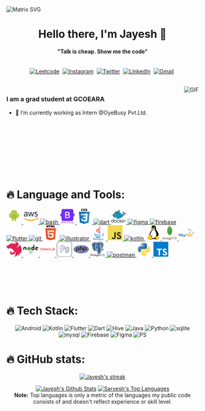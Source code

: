   ![Matrix SVG](https://raw.githubusercontent.com/rodrigograca31/rodrigograca31/master/matrix.svg)
<p>
  <h1 align="center"><b>Hello there, I'm Jayesh 👋</b></h1>
</p>

<p>
  <h4 align="center"><b>"Talk is cheap. Show me the code"</b></h4>
</p>

<!-- <p align="center">
    <p align="center"> <img src="https://komarev.com/ghpvc/?username=shutterscripter&label=Profile%20views&color=0e75b6&style=flat" alt="shutterscripter" /> </p>
</p> -->

<p align="center">
<br>
<a href="https://leetcode.com/jay2272001/"><img src="https://img.shields.io/badge/leetcode-%23e3af05.svg?&style=for-the-badge&logo=leetcode&logoColor=white" alt="Leetcode" /></a>&nbsp;
<a href="https://www.geeksforgeeks.org/user/jayesh_shinde22/"><img src="https://img.shields.io/badge/geeksforgeeks-%232dbf00.svg?&style=for-the-badge&logo=geeksforgeeks&logoColor=white" alt="Instagram" /></a>&nbsp;
<a href="https://twitter.com/shutterscripter"><img src="https://img.shields.io/badge/Twitter/X-%23e3af05.svg?&style=for-the-badge&logo=x&logoColor=white" alt="Twitter" /></a>&nbsp;
<a href="https://www.linkedin.com/in/jayeshshinde2001/"><img src="https://img.shields.io/badge/linkedin-%230077B5.svg?&style=for-the-badge&logo=linkedin&logoColor=white" alt="LinkedIn" /></a>&nbsp;
<a href="mailto:jay2272001@gmail.com?subject=Hello%20Jayesh"><img src="https://img.shields.io/badge/gmail-%23D14836.svg?&style=for-the-badge&logo=gmail&logoColor=white" alt="Gmail"/></a>&nbsp;


</p>

<br>

<img align="right" height="270px" alt="GIF" src="https://i.pinimg.com/originals/e4/26/70/e426702edf874b181aced1e2fa5c6cde.gif" />

### I am a grad student at GCOEARA
- 🔭 I’m currently working as Intern @OyeBusy Pvt.Ltd.
<br>
<br>
<br>
<br>
<br>
<br>
<br>
<br>

# 🔥 Language and Tools:
<p align="left"> <a href="https://developer.android.com" target="_blank" rel="noreferrer"> <img src="https://raw.githubusercontent.com/devicons/devicon/master/icons/android/android-original-wordmark.svg" alt="android" width="40" height="40"/> </a> <a href="https://aws.amazon.com" target="_blank" rel="noreferrer"> <img src="https://raw.githubusercontent.com/devicons/devicon/master/icons/amazonwebservices/amazonwebservices-original-wordmark.svg" alt="aws" width="40" height="40"/> </a> <a href="https://www.gnu.org/software/bash/" target="_blank" rel="noreferrer"> <img src="https://www.vectorlogo.zone/logos/gnu_bash/gnu_bash-icon.svg" alt="bash" width="40" height="40"/> </a> <a href="https://getbootstrap.com" target="_blank" rel="noreferrer"> <img src="https://raw.githubusercontent.com/devicons/devicon/master/icons/bootstrap/bootstrap-plain-wordmark.svg" alt="bootstrap" width="40" height="40"/> </a> <a href="https://www.w3schools.com/css/" target="_blank" rel="noreferrer"> <img src="https://raw.githubusercontent.com/devicons/devicon/master/icons/css3/css3-original-wordmark.svg" alt="css3" width="40" height="40"/> </a> <a href="https://dart.dev" target="_blank" rel="noreferrer"> <img src="https://www.vectorlogo.zone/logos/dartlang/dartlang-icon.svg" alt="dart" width="40" height="40"/> </a> <a href="https://www.docker.com/" target="_blank" rel="noreferrer"> <img src="https://raw.githubusercontent.com/devicons/devicon/master/icons/docker/docker-original-wordmark.svg" alt="docker" width="40" height="40"/> </a> <a href="https://www.figma.com/" target="_blank" rel="noreferrer"> <img src="https://www.vectorlogo.zone/logos/figma/figma-icon.svg" alt="figma" width="40" height="40"/> </a> <a href="https://firebase.google.com/" target="_blank" rel="noreferrer"> <img src="https://www.vectorlogo.zone/logos/firebase/firebase-icon.svg" alt="firebase" width="40" height="40"/> </a> <a href="https://flutter.dev" target="_blank" rel="noreferrer"> <img src="https://www.vectorlogo.zone/logos/flutterio/flutterio-icon.svg" alt="flutter" width="40" height="40"/> </a> <a href="https://git-scm.com/" target="_blank" rel="noreferrer"> <img src="https://www.vectorlogo.zone/logos/git-scm/git-scm-icon.svg" alt="git" width="40" height="40"/> </a> <a href="https://www.w3.org/html/" target="_blank" rel="noreferrer"> <img src="https://raw.githubusercontent.com/devicons/devicon/master/icons/html5/html5-original-wordmark.svg" alt="html5" width="40" height="40"/> </a> <a href="https://www.adobe.com/in/products/illustrator.html" target="_blank" rel="noreferrer"> <img src="https://www.vectorlogo.zone/logos/adobe_illustrator/adobe_illustrator-icon.svg" alt="illustrator" width="40" height="40"/> </a> <a href="https://www.java.com" target="_blank" rel="noreferrer"> <img src="https://raw.githubusercontent.com/devicons/devicon/master/icons/java/java-original.svg" alt="java" width="40" height="40"/> </a> <a href="https://developer.mozilla.org/en-US/docs/Web/JavaScript" target="_blank" rel="noreferrer"> <img src="https://raw.githubusercontent.com/devicons/devicon/master/icons/javascript/javascript-original.svg" alt="javascript" width="40" height="40"/> </a> <a href="https://kotlinlang.org" target="_blank" rel="noreferrer"> <img src="https://www.vectorlogo.zone/logos/kotlinlang/kotlinlang-icon.svg" alt="kotlin" width="40" height="40"/> </a> <a href="https://www.linux.org/" target="_blank" rel="noreferrer"> <img src="https://raw.githubusercontent.com/devicons/devicon/master/icons/linux/linux-original.svg" alt="linux" width="40" height="40"/> </a> <a href="https://www.mongodb.com/" target="_blank" rel="noreferrer"> <img src="https://raw.githubusercontent.com/devicons/devicon/master/icons/mongodb/mongodb-original-wordmark.svg" alt="mongodb" width="40" height="40"/> </a> <a href="https://www.mysql.com/" target="_blank" rel="noreferrer"> <img src="https://raw.githubusercontent.com/devicons/devicon/master/icons/mysql/mysql-original-wordmark.svg" alt="mysql" width="40" height="40"/> </a> <a href="https://nestjs.com/" target="_blank" rel="noreferrer"> <img src="https://raw.githubusercontent.com/devicons/devicon/master/icons/nestjs/nestjs-plain.svg" alt="nestjs" width="40" height="40"/> </a> <a href="https://nodejs.org" target="_blank" rel="noreferrer"> <img src="https://raw.githubusercontent.com/devicons/devicon/master/icons/nodejs/nodejs-original-wordmark.svg" alt="nodejs" width="40" height="40"/> </a> <a href="https://www.oracle.com/" target="_blank" rel="noreferrer"> <img src="https://raw.githubusercontent.com/devicons/devicon/master/icons/oracle/oracle-original.svg" alt="oracle" width="40" height="40"/> </a> <a href="https://www.photoshop.com/en" target="_blank" rel="noreferrer"> <img src="https://raw.githubusercontent.com/devicons/devicon/master/icons/photoshop/photoshop-line.svg" alt="photoshop" width="40" height="40"/> </a> <a href="https://www.php.net" target="_blank" rel="noreferrer"> <img src="https://raw.githubusercontent.com/devicons/devicon/master/icons/php/php-original.svg" alt="php" width="40" height="40"/> </a> <a href="https://www.postgresql.org" target="_blank" rel="noreferrer"> <img src="https://raw.githubusercontent.com/devicons/devicon/master/icons/postgresql/postgresql-original-wordmark.svg" alt="postgresql" width="40" height="40"/> </a> <a href="https://postman.com" target="_blank" rel="noreferrer"> <img src="https://www.vectorlogo.zone/logos/getpostman/getpostman-icon.svg" alt="postman" width="40" height="40"/> </a> <a href="https://www.python.org" target="_blank" rel="noreferrer"> <img src="https://raw.githubusercontent.com/devicons/devicon/master/icons/python/python-original.svg" alt="python" width="40" height="40"/> </a> <a href="https://www.typescriptlang.org/" target="_blank" rel="noreferrer"> <img src="https://raw.githubusercontent.com/devicons/devicon/master/icons/typescript/typescript-original.svg" alt="typescript" width="40" height="40"/> </a> </p>
<br>
<br>
<br>
<br>

# 🔥 Tech Stack:
<p align="center">
<img src="https://img.shields.io/badge/Android-00e600?style=for-the-badge&logo=android&logoColor=white" alt="Android">
<img src="https://img.shields.io/badge/Kotlin-000000?style=for-the-badge&logo=kotlin&logoColor=white" alt="Kotlin">
<img src="https://img.shields.io/badge/flutter-42A5F5?style=for-the-badge&logo=flutter&logoColor=white" alt="Flutter">
<img src="https://img.shields.io/badge/dart-4597ce?style=for-the-badge&logo=dart&logoColor=white" alt="Dart">
<img src="https://img.shields.io/badge/hive-0000FF?style=for-the-badge&logo=hive&logoColor=white" alt="Hive">
<img src="https://img.shields.io/badge/java-f89820?style=for-the-badge&logo=java&logoColor=white" alt="Java">
<img src="https://img.shields.io/badge/python-f6875as?style=for-the-badge&logo=Python&logoColor=white" alt="Python">
<img src="https://img.shields.io/badge/sqlite-32de89?style=for-the-badge&logo=sqlite&logoColor=white" alt="sqlite">
<img src="https://img.shields.io/badge/mysql-f29111?style=for-the-badge&logo=mysql&logoColor=white" alt="mysql">
<img src="https://img.shields.io/badge/firebase-FFA611?style=for-the-badge&logo=firebase&logoColor=white" alt="Firebase">
<img src="https://img.shields.io/badge/figma-62372c?style=for-the-badge&logo=figma&logoColor=white" alt="Figma">
<img src="https://img.shields.io/badge/adobephotoshop-001E36?style=for-the-badge&logo=adobephotoshop&logoColor=white" alt="PS">
</p>

# 🔥 GitHub stats:

<!-- GitHub Readme Streak Stats -->
<p align="center">
  <a href="https://github.com/shutterscripter">
    <img title="🔥 Get streak stats for your profile at git.io/streak-stats" alt="Jayesh's streak" src="https://streak-stats.demolab.com/?user=shutterscripter&theme=dark&hide_border=true"/>
  </a>
</p>

<p align="center">
  <a href="https://github.com/shutterscripter"><img alt="Jayesh's Github Stats" src="https://denvercoder1-github-readme-stats.vercel.app/api/?username=shutterscripter&show_icons=true&include_all_commits=true&count_private=true&theme=dark&hide_border=true" height="192px"/></a>
  <a href="https://github.com/shutterscripter"><img alt="Sarvesh's Top Languages" src="https://github-readme-stats.vercel.app/api/top-langs/?username=shutterscripter&langs_count=8&layout=compact&theme=dark&hide_border=true&hide=Jupyter%20Notebook" height="192px"/></a>
  <br/>
  <b>Note:</b> Top languages is only a metric of the languages my public code consists of and doesn't reflect experience or skill level.
</p>